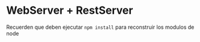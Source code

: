 # WebServer + RestServer


Recuerden que deben ejecutar ```npm install``` para reconstruir los modulos de node

